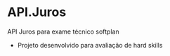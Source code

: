 # API.Juros
API Juros para exame técnico softplan
- Projeto desenvolvido para avaliação de hard skills
